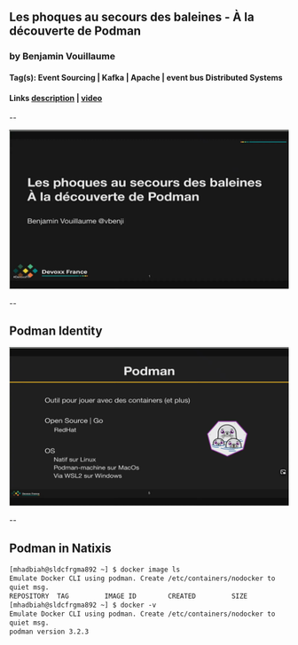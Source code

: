 ## Les phoques au secours des baleines - À la découverte de Podman

### by Benjamin Vouillaume

#### Tag(s): Event Sourcing | Kafka | Apache | event bus Distributed Systems

#### Links [description](https://cfp.devoxx.fr/2021/talk/WMF-9855/Les_phoques_au_secours_des_baleines_-_A_la_decouverte_de_Podman.html) | [video](https://youtu.be/pUFIG2AMDhg)

--

![intro](app/talks/assets/podman-1.png)

--

## Podman Identity

![intro](app/talks/assets/podman-2.png)

--

## Podman in Natixis

```batch [1-3|4-6]
[mhadbiah@sldcfrgma892 ~] $ docker image ls
Emulate Docker CLI using podman. Create /etc/containers/nodocker to quiet msg.
REPOSITORY  TAG         IMAGE ID        CREATED         SIZE
[mhadbiah@sldcfrgma892 ~] $ docker -v
Emulate Docker CLI using podman. Create /etc/containers/nodocker to quiet msg.
podman version 3.2.3
```
